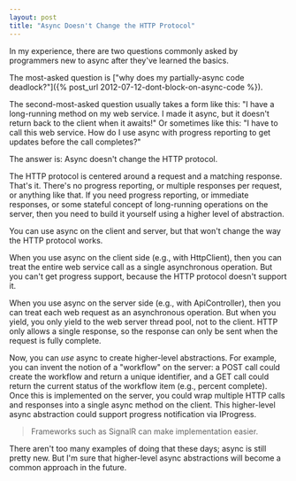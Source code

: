 ```yaml
---
layout: post
title: "Async Doesn't Change the HTTP Protocol"
---
```

In my experience, there are two questions commonly asked by programmers new to async after they've learned the basics.

The most-asked question is ["why does my partially-async code deadlock?"]({% post_url 2012-07-12-dont-block-on-async-code %}).

The second-most-asked question usually takes a form like this: "I have a long-running method on my web service. I made it async, but it doesn't return back to the client when it awaits!" Or sometimes like this: "I have to call this web service. How do I use async with progress reporting to get updates before the call completes?"

The answer is: Async doesn't change the HTTP protocol.

The HTTP protocol is centered around a request and a matching response. That's it. There's no progress reporting, or multiple responses per request, or anything like that. If you need progress reporting, or immediate responses, or some stateful concept of long-running operations on the server, then you need to build it yourself using a higher level of abstraction.

You can use async on the client and server, but that won't change the way the HTTP protocol works.

When you use async on the client side (e.g., with HttpClient), then you can treat the entire web service call as a single asynchronous operation. But you can't get progress support, because the HTTP protocol doesn't support it.

When you use async on the server side (e.g., with ApiController), then you can treat each web request as an asynchronous operation. But when you yield, you only yield to the web server thread pool, not to the client. HTTP only allows a single response, so the response can only be sent when the request is fully complete.

Now, you can _use_ async to create higher-level abstractions. For example, you can invent the notion of a "workflow" on the server: a POST call could create the workflow and return a unique identifier, and a GET call could return the current status of the workflow item (e.g., percent complete). Once this is implemented on the server, you could wrap multiple HTTP calls and responses into a single async method on the client. This higher-level async abstraction could support progress notification via IProgress.

> Frameworks such as SignalR can make implementation easier.

There aren't too many examples of doing that these days; async is still pretty new. But I'm sure that higher-level async abstractions will become a common approach in the future.

